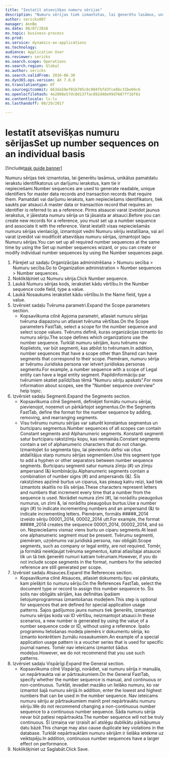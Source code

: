 ```yaml
--- 
title: "Iestatīt atsevišķas numuru sērijas"
description: "Numuru sērijas tiek izmantotas, lai ģenerētu lasāmus, unikālus pamatdatu ierakstu identifikatorus un darījumu ierakstus, kam tie ir nepieciešami."
author: sericks007
manager: AnnBe
ms.date: 06/07/2016
ms.topic: business-process
ms.prod: 
ms.service: dynamics-ax-applications
ms.technology: 
audience: Application User
ms.reviewer: sericks
ms.search.scope: Operations
ms.search.region: Global
ms.author: sericks
ms.search.validFrom: 2016-06-30
ms.dyn365.ops.version: AX 7.0.0
ms.translationtype: HT
ms.sourcegitcommit: 663da58ef01b705c0c984fbfd3fce8bc31be04c6
ms.openlocfilehash: 4e2808e57dc8d137fac892d48e99d7687ff1bf81
ms.contentlocale: lv-lv
ms.lasthandoff: 08/29/2017

---
```

# <a name="set-up-number-sequences-on-an-individual-basis"></a><span data-ttu-id="c0cc7-103">Iestatīt atsevišķas numuru sērijas</span><span class="sxs-lookup"><span data-stu-id="c0cc7-103">Set up number sequences on an individual basis</span></span>

[!include[task guide banner](../../includes/task-guide-banner.md)]

<span data-ttu-id="c0cc7-104">Numuru sērijas tiek izmantotas, lai ģenerētu lasāmus, unikālus pamatdatu ierakstu identifikatorus un darījumu ierakstus, kam tie ir nepieciešami.</span><span class="sxs-lookup"><span data-stu-id="c0cc7-104">Number sequences are used to generate readable, unique identifiers for master data records and transaction records that require them.</span></span> <span data-ttu-id="c0cc7-105">Pamatdati vai darījumu ieraksts, kam nepieciešams identifikators, tiek saukts par atsauci.</span><span class="sxs-lookup"><span data-stu-id="c0cc7-105">A master data or transaction record that requires an identifier is referred to as a reference.</span></span> <span data-ttu-id="c0cc7-106">Pirms atsaucei varat izveidot jaunus ierakstus, ir jāiestata numuru sērija un tā jāsaista ar atsauci.</span><span class="sxs-lookup"><span data-stu-id="c0cc7-106">Before you can create new records for a reference, you must set up a number sequence and associate it with the reference.</span></span> <span data-ttu-id="c0cc7-107">Varat iestatīt visas nepieciešamās numuru sērijas vienlaicīgi, izmantojot vedni Numuru sēriju iestatīšana, vai arī varat izveidot vai modificēt atsevišķas numuru sērijas, izmantojot lapu Numuru sērijas.</span><span class="sxs-lookup"><span data-stu-id="c0cc7-107">You can set up all required number sequences at the same time by using the Set up number sequences wizard, or you can create or modify individual number sequences by using the Number sequences page.</span></span>

1. <span data-ttu-id="c0cc7-108">Pārejiet uz sadaļu Organizācijas administrēšana > Numuru secība > Numuru secība.</span><span class="sxs-lookup"><span data-stu-id="c0cc7-108">Go to Organization administration > Number sequences > Number sequences.</span></span>
2. <span data-ttu-id="c0cc7-109">Noklikšķiniet uz Numuru sērija.</span><span class="sxs-lookup"><span data-stu-id="c0cc7-109">Click Number sequence.</span></span>
3. <span data-ttu-id="c0cc7-110">Laukā Numuru sērijas kods, ierakstiet kādu vērtību.</span><span class="sxs-lookup"><span data-stu-id="c0cc7-110">In the Number sequence code field, type a value.</span></span>
4. <span data-ttu-id="c0cc7-111">Laukā Nosaukums ierakstiet kādu vērtību.</span><span class="sxs-lookup"><span data-stu-id="c0cc7-111">In the Name field, type a value.</span></span>
5. <span data-ttu-id="c0cc7-112">Izvērsiet sadaļu Tvēruma parametri.</span><span class="sxs-lookup"><span data-stu-id="c0cc7-112">Expand the Scope parameters section.</span></span>
    * <span data-ttu-id="c0cc7-113">Kopsavilkuma cilnē Apjoma parametri, atlasiet numuru sērijas tvēruma diapazonu un atlasiet tvēruma vērtības.</span><span class="sxs-lookup"><span data-stu-id="c0cc7-113">On the Scope parameters FastTab, select a scope for the number sequence and select scope values.</span></span>     <span data-ttu-id="c0cc7-114">Tvērums definē, kuras organizācijas izmanto šo numuru sēriju.</span><span class="sxs-lookup"><span data-stu-id="c0cc7-114">The scope defines which organizations use the number sequence.</span></span> <span data-ttu-id="c0cc7-115">Turklāt numuru sērijām, kuru tvērums nav Koplietots, var būt segmenti, kas atbilst to tvērumam.</span><span class="sxs-lookup"><span data-stu-id="c0cc7-115">In addition, number sequences that have a scope other than Shared can have segments that correspond to their scope.</span></span> <span data-ttu-id="c0cc7-116">Piemēram, numuru sērija ar tvērumu Juridiska persona var ietvert juridiskas personas segmentu.</span><span class="sxs-lookup"><span data-stu-id="c0cc7-116">For example, a number sequence with a scope of Legal entity can have a legal entity segment.</span></span> <span data-ttu-id="c0cc7-117">Papildinformāciju par tvērumiem skatiet palīdzības tēmā “Numuru sēriju apskats”.</span><span class="sxs-lookup"><span data-stu-id="c0cc7-117">For more information about scopes, see the "Number sequence overview" help topic.</span></span>  
6. <span data-ttu-id="c0cc7-118">Izvērsiet sadaļu Segmenti.</span><span class="sxs-lookup"><span data-stu-id="c0cc7-118">Expand the Segments section.</span></span>
    * <span data-ttu-id="c0cc7-119">Kopsavilkuma cilnē Segmenti, definējiet formātu numuru sērijai, pievienojot, noņemot un pārkārtojot segmentus.</span><span class="sxs-lookup"><span data-stu-id="c0cc7-119">On the Segments FastTab, define the format for the number sequence by adding, removing, and rearranging segments.</span></span>  
    * <span data-ttu-id="c0cc7-120">Visu tvērumu numuru sērijas var saturēt konstantus segmentus un burtciparu segmentus.</span><span class="sxs-lookup"><span data-stu-id="c0cc7-120">Number sequences of all scopes can contain Constant segments and Alphanumeric segments.</span></span> <span data-ttu-id="c0cc7-121">Konstanti segmenti satur burtciparu rakstzīmju kopu, kas nemainās.</span><span class="sxs-lookup"><span data-stu-id="c0cc7-121">Constant segments contain a set of alphanumeric characters that do not change.</span></span> <span data-ttu-id="c0cc7-122">Izmantojiet šo segmenta tipu, lai pievienotu defisi vai citus atdalītājus starp numuru sērijas segmentiem.</span><span class="sxs-lookup"><span data-stu-id="c0cc7-122">Use this segment type to add a hyphen or other separators between number sequence segments.</span></span> <span data-ttu-id="c0cc7-123">Burtciparu segmenti satur numura zīmju (#) un zīmju ampersand (&) kombināciju.</span><span class="sxs-lookup"><span data-stu-id="c0cc7-123">Alphanumeric segments contain a combination of number signs (#) and ampersands (&).</span></span> <span data-ttu-id="c0cc7-124">Šīs rakstzīmes apzīmē burtus un ciparus, kas pieaug katru reizi, kad tiek izmantots skaitlis no šīs sērijas.</span><span class="sxs-lookup"><span data-stu-id="c0cc7-124">These characters represent letters and numbers that increment every time that a number from the sequence is used.</span></span> <span data-ttu-id="c0cc7-125">Norādiet numura zīmi (#), lai norādītu pieaugošus numurus, un zīmi &, lai norādītu pieaugošus burtus.</span><span class="sxs-lookup"><span data-stu-id="c0cc7-125">Use a number sign (#) to indicate incrementing numbers and an ampersand (&) to indicate incrementing letters.</span></span> <span data-ttu-id="c0cc7-126">Piemēram, formāts #####_2014 izveido sēriju 00001_2014, 00002_2014 utt.</span><span class="sxs-lookup"><span data-stu-id="c0cc7-126">For example, the format #####_2014 creates the sequence 00001_2014, 00002_2014, and so on.</span></span>     <span data-ttu-id="c0cc7-127">Nepieciešams vismaz viens burtu un ciparu segments.</span><span class="sxs-lookup"><span data-stu-id="c0cc7-127">At least one alphanumeric segment must be present.</span></span> <span data-ttu-id="c0cc7-128">Tvērumu segmenti, piemēram, uzņēmums vai juridiskā persona, nav obligāti.</span><span class="sxs-lookup"><span data-stu-id="c0cc7-128">Scope segments, such as company or legal entity, are not required.</span></span> <span data-ttu-id="c0cc7-129">Tomēr, ja formātā neiekļaujat tvēruma segmentus, katrai atlasītajai atsaucei tik un tā tiek ģenerēti numuri katram tvērumam.</span><span class="sxs-lookup"><span data-stu-id="c0cc7-129">However, if you do not include scope segments in the format, numbers for the selected reference are still generated per scope.</span></span>  
7. <span data-ttu-id="c0cc7-130">Izvērsiet sadaļu Atsauces.</span><span class="sxs-lookup"><span data-stu-id="c0cc7-130">Expand the References section.</span></span>
    * <span data-ttu-id="c0cc7-131">Kopsavilkuma cilnē Atsauces, atlasiet dokumentu tipu vai pārskatu, kam piešķirt šo numuru sēriju.</span><span class="sxs-lookup"><span data-stu-id="c0cc7-131">On the References FastTab, select the document type or record to assign this number sequence to.</span></span>     <span data-ttu-id="c0cc7-132">Šis solis nav obligāts sērijām, kas definētas īpašiem lietojumprogrammas izmantošanas modeļiem.</span><span class="sxs-lookup"><span data-stu-id="c0cc7-132">This step is optional for sequences that are defined for special application usage patterns.</span></span> <span data-ttu-id="c0cc7-133">Šajos gadījumos jauns numurs tiek ģenerēts, izmantojot numuru sērijas koda vai ID vērtību, neizmantojot atsauci.</span><span class="sxs-lookup"><span data-stu-id="c0cc7-133">In these scenarios, a new number is generated by using the value of a number sequence code or ID, without using a reference.</span></span> <span data-ttu-id="c0cc7-134">Īpašo programmu lietošanas modeļa piemērs ir dokumentu sērija, ko izmanto konkrētiem žurnālu nosaukumiem.</span><span class="sxs-lookup"><span data-stu-id="c0cc7-134">An example of a special application usage pattern is a voucher series that is used for specific journal names.</span></span> <span data-ttu-id="c0cc7-135">Tomēr nav ieteicams izmantot šādus modeļus.</span><span class="sxs-lookup"><span data-stu-id="c0cc7-135">However, we do not recommend that you use such patterns.</span></span>  
8. <span data-ttu-id="c0cc7-136">Izvērsiet sadaļu Vispārīgi.</span><span class="sxs-lookup"><span data-stu-id="c0cc7-136">Expand the General section.</span></span>
    * <span data-ttu-id="c0cc7-137">Kopsavilkuma cilnē Vispārīgi, norādiet, vai numuru sērija ir manuāla, un nepārtraukta vai ar pārtraukumiem.</span><span class="sxs-lookup"><span data-stu-id="c0cc7-137">On the General FastTab, specify whether the number sequence is manual, and continuous or non-continuous.</span></span> <span data-ttu-id="c0cc7-138">Turklāt, ievadiet mazāko un lielāko numuru, ko var izmantot šajā numuru sērijā.</span><span class="sxs-lookup"><span data-stu-id="c0cc7-138">In addition, enter the lowest and highest numbers that can be used in the number sequence.</span></span>     <span data-ttu-id="c0cc7-139">Nav ieteicams numuru sēriju ar pārtraukumiem mainīt pret nepārtrauktu numuru sēriju.</span><span class="sxs-lookup"><span data-stu-id="c0cc7-139">We do not recommend changing a non-continuous number sequence to a continuous number sequence.</span></span> <span data-ttu-id="c0cc7-140">Šāda numuru sērija nevar būt patiesi nepārtraukta.</span><span class="sxs-lookup"><span data-stu-id="c0cc7-140">The number sequence will not be truly continuous.</span></span> <span data-ttu-id="c0cc7-141">Šī izmaiņa var izraisīt arī atslēgu dublikātu pārkāpumus datu bāzē.</span><span class="sxs-lookup"><span data-stu-id="c0cc7-141">This change may also cause duplicate key violations in the database.</span></span> <span data-ttu-id="c0cc7-142">Turklāt nepārtrauktām numuru sērijām ir lielāka ietekme uz veiktspēju.</span><span class="sxs-lookup"><span data-stu-id="c0cc7-142">In addition, continuous number sequences have a larger effect on performance.</span></span>   
9. <span data-ttu-id="c0cc7-143">Noklikšķiniet uz Saglabāt.</span><span class="sxs-lookup"><span data-stu-id="c0cc7-143">Click Save.</span></span>



